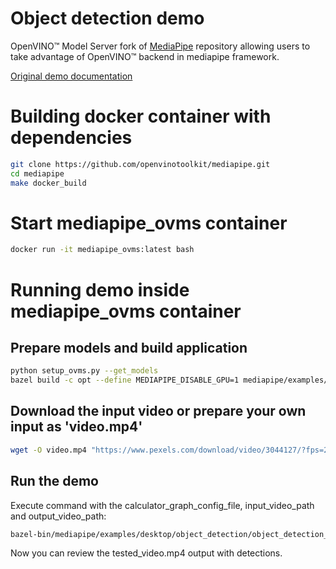 # Object detection demo

OpenVINO&trade; Model Server fork of [MediaPipe](https://google.github.io/mediapipe/) repository allowing users to take advantage of OpenVINO&trade; backend in mediapipe framework.

[Original demo documentation](https://google.github.io/mediapipe/solutions/object_detection)

# Building docker container with dependencies
```bash
git clone https://github.com/openvinotoolkit/mediapipe.git
cd mediapipe
make docker_build
```

# Start mediapipe_ovms container
```bash
docker run -it mediapipe_ovms:latest bash
```

# Running demo inside mediapipe_ovms container

## Prepare models and build application
```bash
python setup_ovms.py --get_models
bazel build -c opt --define MEDIAPIPE_DISABLE_GPU=1 mediapipe/examples/desktop/object_detection:object_detection_ovms
```

## Download the input video or prepare your own input as 'video.mp4'
```bash
wget -O video.mp4 "https://www.pexels.com/download/video/3044127/?fps=24.0&h=1080&w=1920"
```

## Run the demo
Execute command with the calculator_graph_config_file, input_video_path and output_video_path:
```bash
bazel-bin/mediapipe/examples/desktop/object_detection/object_detection_ovms --calculator_graph_config_file mediapipe/graphs/object_detection/object_detection_desktop_ovms_graph.pbtxt --input_side_packets "input_video_path=/mediapipe/mediapipe/examples/desktop/object_detection/test_video.mp3,output_video_path=/mediapipe/tested_video.mp4"
```

Now you can review the tested_video.mp4 output with detections.
